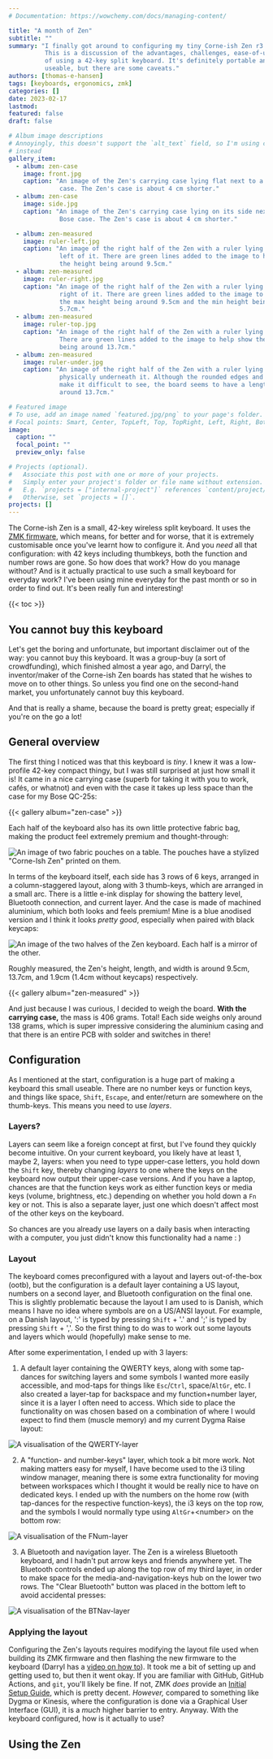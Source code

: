 ```yaml
---
# Documentation: https://wowchemy.com/docs/managing-content/

title: "A month of Zen"
subtitle: ""
summary: "I finally got around to configuring my tiny Corne-ish Zen r3 keyboard.
          This is a discussion of the advantages, challenges, ease-of-use, etc.
          of using a 42-key split keyboard. It's definitely portable and very
          useable, but there are some caveats."
authors: [thomas-e-hansen]
tags: [keyboards, ergonomics, zmk]
categories: []
date: 2023-02-17
lastmod:
featured: false
draft: false

# Album image descriptions
# Annoyingly, this doesn't support the `alt_text` field, so I'm using captions
# instead
gallery_item:
  - album: zen-case
    image: front.jpg
    caption: "An image of the Zen's carrying case lying flat next to a Bose
              case. The Zen's case is about 4 cm shorter."
  - album: zen-case
    image: side.jpg
    caption: "An image of the Zen's carrying case lying on its side next to a
              Bose case. The Zen's case is about 4 cm shorter."

  - album: zen-measured
    image: ruler-left.jpg
    caption: "An image of the right half of the Zen with a ruler lying to the
              left of it. There are green lines added to the image to help show
              the height being around 9.5cm."
  - album: zen-measured
    image: ruler-right.jpg
    caption: "An image of the right half of the Zen with a ruler lying to the
              right of it. There are green lines added to the image to help show
              the max height being around 9.5cm and the min height being around
              5.7cm."
  - album: zen-measured
    image: ruler-top.jpg
    caption: "An image of the right half of the Zen with a ruler lying above it.
              There are green lines added to the image to help show the length
              being around 13.7cm."
  - album: zen-measured
    image: ruler-under.jpg
    caption: "An image of the right half of the Zen with a ruler lying
              physically underneath it. Although the rounded edges and shadows
              make it difficult to see, the board seems to have a length of
              around 13.7cm."

# Featured image
# To use, add an image named `featured.jpg/png` to your page's folder.
# Focal points: Smart, Center, TopLeft, Top, TopRight, Left, Right, BottomLeft, Bottom, BottomRight.
image:
  caption: ""
  focal_point: ""
  preview_only: false

# Projects (optional).
#   Associate this post with one or more of your projects.
#   Simply enter your project's folder or file name without extension.
#   E.g. `projects = ["internal-project"]` references `content/project/deep-learning/index.md`.
#   Otherwise, set `projects = []`.
projects: []
---
```


The Corne-ish Zen is a small, 42-key wireless split keyboard. It uses the
[ZMK firmware](https://zmk.dev),
which means, for better and for worse, that it is extremely customisable once
you've learnt how to configure it. And you _need_ all that configuration: with
42 keys including thumbkeys, both the function and number rows are gone. So how
does that work? How do you manage without? And is it actually practical to use
such a small keyboard for everyday work? I've been using mine everyday for the
past month or so in order to find out. It's been really fun and interesting!

{{< toc >}}

## You cannot buy this keyboard

Let's get the boring and unfortunate, but important disclaimer out of the way:
you cannot buy this keyboard. It was a group-buy (a sort of crowdfunding), which
finished almost a year ago, and Darryl, the inventor/maker of the Corne-ish Zen
boards has stated that he wishes to move on to other things. So unless you find
one on the second-hand market, you unfortunately cannot buy this keyboard.

And that is really a shame, because the board is pretty great; especially if
you're on the go a lot!


## General overview

The first thing I noticed was that this keyboard is _tiny_. I knew it was a
low-profile 42-key compact thingy, but I was still surprised at just how small
it is! It came in a nice carrying case (superb for taking it with you to work,
cafés, or whatnot) and even with the case it takes up less space than the case
for my Bose QC-25s:

{{< gallery album="zen-case" >}}
<br/>

Each half of the keyboard also has its own little protective fabric bag, making
the product feel extremely premium and thought-through:

![An image of two fabric pouches on a table. The pouches have a stylized "Corne-Ish Zen" printed on them.](/media/zen-pouch-horizontal.jpg)

In terms of the keyboard itself, each side has 3 rows of 6 keys, arranged in a
column-staggered layout, along with 3 thumb-keys, which are arranged in a small
arc. There is a little e-ink display for showing the battery level, Bluetooth
connection, and current layer. And the case is made of machined aluminium, which
both looks and feels premium! Mine is a blue anodised version and I think it
looks _pretty good_, especially when paired with black keycaps:

![An image of the two halves of the Zen keyboard. Each half is a mirror of the other.](/media/zen-deployed.jpg)

Roughly measured, the Zen's height, length, and width is around 9.5cm, 13.7cm,
and 1.9cm (1.4cm without keycaps) respectively.

{{< gallery album="zen-measured" >}}
<br/>

And just because I was curious, I decided to weigh the board. **With the
carrying case,** the mass is 406 grams. Total! Each side weighs only around 138
grams, which is super impressive considering the aluminium casing and that there
is an entire PCB with solder and switches in there!


## Configuration

As I mentioned at the start, configuration is a huge part of making a keyboard
this small useable. There are no number keys or function keys, and things like
space, `Shift`, `Escape`, and enter/return are somewhere on the thumb-keys. This
means you need to use _layers_.

### Layers?

Layers can seem like a foreign concept at first, but I've found they quickly
become intuitive. On your current keyboard, you likely have at least 1, maybe 2,
layers: when you need to type upper-case letters, you hold down the `Shift` key,
thereby changing _layers_ to one where the keys on the keyboard now output their
upper-case versions. And if you have a laptop, chances are that the function
keys work as either function keys or media keys (volume, brightness, etc.)
depending on whether you hold down a `Fn` key or not. This is also a separate
layer, just one which doesn't affect most of the other keys on the keyboard.

So chances are you already use layers on a daily basis when interacting with a
computer, you just didn't know this functionality had a name  : )

### Layout

The keyboard comes preconfigured with a layout and layers out-of-the-box (ootb),
but the configuration is a default layer containing a US layout, numbers on a
second layer, and Bluetooth configuration on the final one. This is slightly
problematic because the layout I am used to is Danish, which means I have no
idea where symbols are on a US/ANSI layout. For example, on a Danish layout, ':'
is typed by pressing `Shift` + '.' and ';' is typed by pressing `Shift` + ','.
So the first thing to do was to work out some layouts and layers which would
(hopefully) make sense to me.

After some experimentation, I ended up with 3 layers:

1. A default layer containing the QWERTY keys, along with some tap-dances for
   switching layers and some symbols I wanted more easily accessible, and
   mod-taps for things like `Esc`/`Ctrl`, space/`AltGr`, etc. I also created a
   layer-tap for backspace and my function+number layer, since it is a layer I
   often need to access. Which side to place the functionality on was chosen
   based on a combination of where I would expect to find them (muscle memory)
   and my current Dygma Raise layout:

![A visualisation of the QWERTY-layer](/media/zen-qwerty-layer.png)

2. A "function- and number-keys" layer, which took a bit more work. Not making
   matters easy for myself, I have become used to the i3 tiling window manager,
   meaning there is some extra functionality for moving between workspaces which
   I thought it would be really nice to have on dedicated keys.  I ended up with
   the numbers on the home row (with tap-dances for the respective
   function-keys), the i3 keys on the top row, and the symbols I would normally
   type using `AltGr`+\<number\> on the bottom row:

![A visualisation of the FNum-layer](/media/zen-fnum-layer.png)

3. A Bluetooth and navigation layer. The Zen is a wireless Bluetooth keyboard,
   and I hadn't put arrow keys and friends anywhere yet. The Bluetooth controls
   ended up along the top row of my third layer, in order to make space for the
   media-and-navigation-keys hub on the lower two rows. The "Clear Bluetooth"
   button was placed in the bottom left to avoid accidental presses:

![A visualisation of the BTNav-layer](/media/zen-btnav-layer.png)

### Applying the layout

Configuring the Zen's layouts requires modifying the layout file used when
building its ZMK firmware and then flashing the new firmware to the keyboard
(Darryl has a
[video on how to](https://www.youtube.com/watch?v=ksDHHajTKoQ?t=725)).
It took me a bit of setting up and getting used to, but then it went okay. If
you are familiar with GitHub, GitHub Actions, and `git`, you'll likely be fine.
If not, ZMK _does_ provide an
[Initial Setup Guide](https://zmk.dev/docs/user-setup),
which is pretty decent. _However,_ compared to something like Dygma or Kinesis,
where the configuration is done via a Graphical User Interface (GUI), it is a
_much_ higher barrier to entry. Anyway. With the keyboard configured, how is it
actually to use?

## Using the Zen

